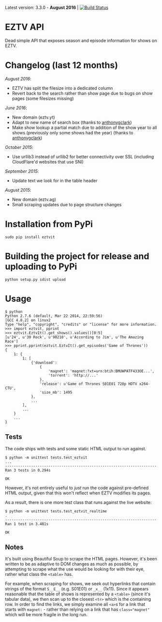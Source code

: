 Latest version: 3.3.0 - **August 2016** | [![Build Status](https://travis-ci.org/jaysh/eztvit-python.svg?branch=master)](https://travis-ci.org/jaysh/eztvit-python)

EZTV API
=============

Dead simple API that exposes season and episode information for shows on EZTV.

Changelog (last 12 months)
=============
*August 2016*:
- EZTV has split the filesize into a dedicated column
- Revert back to the search rather than show page due to bugs on show pages (some filesizes missing)

*June 2016*:
- New domain (eztv.yt)
- Adapt to new name of search box (thanks to [anthonygclark](https://github.com/anthonygclark))
- Make show lookup a partial match due to addition of the show year to all shows (previously only some shows had the year) (thanks to [anthonygclark](https://github.com/anthonygclark))

*October 2015*:
- Use urllib3 instead of urllib2 for better connectivity over SSL (including CloudFlare'd websites that use SNI)

*September 2015*:
- Update text we look for in the table header

*August 2015*:
- New domain (eztv.ag)
- Small scraping updates due to page structure changes

# Installation from PyPi

    sudo pip install eztvit

# Building the project for release and uploading to PyPi

    python setup.py sdist upload

# Usage 

    $ python
    Python 2.7.6 (default, Mar 22 2014, 22:59:56) 
    [GCC 4.8.2] on linux2
    Type "help", "copyright", "credits" or "license" for more information.
    >>> import eztvit, pprint
    >>> eztvit.EztvIt().get_shows().values()[0:5]
    [u'24', u'30 Rock', u'90210', u'According to Jim', u'The Amazing Race']
    >>> pprint.pprint(eztvit.EztvIt().get_episodes('Game of Thrones'))
    {
        1: {
            1: [
                {'download':
                    {
                        'magnet': 'magnet:?xt=urn:btih:BMUWPATF433OE...',
                        'torrent': 'http://...'
                    },
                    'release': u'Game of Thrones S01E01 720p HDTV x264-CTU',
                    'size_mb': 1495
                },
                ...
            ],
            ...
        }
        ...
    }

## Tests

The code ships with tests and some static HTML output to run against.

    $ python -m unittest tests.test_eztvit
    ...
    ----------------------------------------------------------------------
    Ran 3 tests in 0.294s

    OK

However, it's not entirely useful to *just* run the code against pre-defined HTML output, given that this won't reflect when EZTV modifies its pages.

As a result, there is one more test class that runs against the live website:

    $ python -m unittest tests.test_eztvit_realtime
    .
    ----------------------------------------------------------------------
    Ran 1 test in 3.481s

    OK

## Notes

It's built using Beautiful Soup to scrape the HTML pages. However, it's been written to be as adaptive to DOM changes as much as possible, by attempting to scrape what the use would be looking for with their eye, rather what class the `<table>` has.

For example, when scraping for shows, we seek out hyperlinks that contain strings of the format `S__E__` (e.g. S01E01) or `_x__` (1x11). Since it appears reasonable that the table of shows is represented by a `<table>` (since it's tabular data), we then scan up to the closest `<tr>` which is the containing row. In order to find the links, we simply examine all `<a>`s for a link that starts with `magnet:` - rather than relying on a link that has `class="magnet"` which will be more fragile in the long run.
